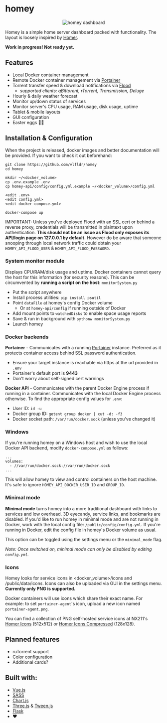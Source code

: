 # homey
<p align="center">
  <img src="https://github.com/vlfldr/homey/blob/master/screenshot.png?raw=true" alt="homey dashboard"/>
</p>

Homey is a simple home server dashboard packed with functionality. The layout is loosely inspired by [Homer](https://github.com/bastienwirtz/homer).

**Work in progress! Not ready yet.**

## Features

* Local Docker container management
* Remote Docker container management via [Portainer](https://github.com/portainer/portainer)
* Torrent transfer speed & download notifications via [Flood](https://github.com/jesec/flood/) 
  * *supported clients: qBittorent, rTorrent, Transmission, Deluge*
* Hourly & daily weather forecast
* Monitor up/down status of services
* Monitor server's CPU usage, RAM usage, disk usage, uptime
* Tablet & mobile layouts
* GUI configuration
* Easter eggs 🥚👀

## Installation & Configuration

When the project is released, docker images and better documentation will be provided. If you want to check it out beforehand:

    git clone https://github.com/vlfldr/homey
    cd homey
    
    mkdir ~/<docker_volume>
    cp .env.example .env
    cp homey-api/config/config.yml.example ~/<docker_volume>/config.yml

    <edit .env>
    <edit config.yml>
    <edit docker-compose.yml>

    docker-compose up

IMPORTANT: Unless you've deployed Flood with an SSL cert or behind a reverse proxy, credentials will be transmitted in plaintext upon authentication. **This should not be an issue as Flood only exposes its API/login page on 127.0.0.1 by default.** However do be aware that someone snooping through local network traffic could obtain your `HOMEY_API_FLOOD_USER` & `HOMEY_API_FLOOD_PASSWORD`.

### System monitor module

Displays CPU/RAM/disk usage and uptime. Docker containers cannot query the host for this information (for security reasons). This can be circumvented by **running a script on the host**: `monitorSystem.py`

- Put the script anywhere
- Install process utilities: `pip install psutil`
- Point `dataFile` at homey's config Docker volume
    - Or at `homey-api/config` if running outside of Docker
- Add mount points to `watchedDisks` to enable space usage reports
- Save & run in background with `pythonw monitorSystem.py`
- Launch homey

### Docker backends
**Portainer** - Communicates with a running [Portainer](https://github.com/portainer/portainer) instance. Preferred as it protects container access behind SSL password authentication.
- Ensure your target instance is reachable via https at the url provided in `.env`
- Portainer's default port is **9443**
- Don't worry about self-signed cert warnings

**Docker API** - Communicates with the parent Docker Engine process if running in a container. Communicates with the local Docker Engine process otherwise. To find the appropriate config values for `.env`:
- User ID: `id -u`
- Docker group ID: `getent group docker | cut -d: -f3`
- Docker socket path: `/var/run/docker.sock` (unless you've changed it)

### Windows

If you're running homey on a Windows host and wish to use the local Docker API backend, modify `docker-compose.yml` as follows:

    ...
    volumes:
      - //var/run/docker.sock://var/run/docker.sock
    ...

This will allow homey to view and control containers on the host machine. It's safe to ignore `HOMEY_API_DOCKER_USER_ID` and `GROUP_ID`.

### Minimal mode
**Minimal mode** turns homey into a more traditional dashboard with links to services and low overhead. 3D eyecandy, service links, and bookmarks are disabled. If you'd like to run homey in minimal mode and are not running in Docker, work with the local config file: `/public/config/config.yml`. If you're running in Docker, edit the config file in homey's Docker volume as usual. 

This option can be toggled using the settings menu or the `minimal_mode` flag.  

*Note: Once switched on, minimal mode can only be disabled by editing `config.yml`.*

### Icons
Homey looks for service icons in <docker_volume>/icons and /public/data/icons. Icons can also be uploaded via GUI in the settings menu. **Currently only PNG is supported.** 

Docker containers will use icons which share their exact name. For example: to set `portainer-agent`'s icon, upload a new icon named `portainer-agent.png`.

You can find a collection of PNG self-hosted service icons at NX211's [Homer Icons](https://github.com/NX211/homer-icons) (512x512) or [Homer Icons Compressed](https://github.com/vlfldr/homer-icons) (128x128). 

## Planned features
- ruTorrent support
- Color configuration
- Additional cards?

## Built with:

* [Vue.js](https://github.com/vuejs/vue)
* [SASS](https://github.com/sass/sass)
* [Chart.js](https://github.com/chartjs/Chart.js)
* [Three.js](https://github.com/mrdoob/three.js/) & [Tween.js](https://github.com/tweenjs/tween.js)
* [Flask](https://github.com/pallets/flask)
* ❤️
